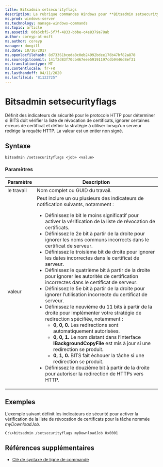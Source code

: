 ```yaml
---
title: Bitsadmin setsecurityflags
description: La rubrique commandes Windows pour **Bitsadmin setsecurityflags**, qui définit les indicateurs de sécurité pour http pour déterminer si bits doit vérifier la liste de révocation de certificats, ignorer certaines erreurs de certificat et définir la stratégie à utiliser lorsqu’un serveur redirige la requête http.
ms.prod: windows-server
ms.technology: manage-windows-commands
ms.topic: article
ms.assetid: 0da5cbf5-5f7f-4833-bbbe-c4e8379a78ab
author: coreyp-at-msft
ms.author: coreyp
manager: dongill
ms.date: 10/16/2017
ms.openlocfilehash: 8d73361bceda8c0eb24992bdee176b47bf82a878
ms.sourcegitcommit: 141f2d83f70cb467eee59191197cdb9446d8ef31
ms.translationtype: MT
ms.contentlocale: fr-FR
ms.lasthandoff: 04/11/2020
ms.locfileid: "81122725"
---
```

# <a name="bitsadmin-setsecurityflags"></a>Bitsadmin setsecurityflags

Définit des indicateurs de sécurité pour le protocole HTTP pour déterminer si BITS doit vérifier la liste de révocation de certificats, ignorer certaines erreurs de certificat et définir la stratégie à utiliser lorsqu’un serveur redirige la requête HTTP. La valeur est un entier non signé.

## <a name="syntax"></a>Syntaxe

```
bitsadmin /setsecurityflags <job> <value>
```

### <a name="parameters"></a>Paramètres

| Paramètre | Description |
| -------------- | -------------- |
| le travail | Nom complet ou GUID du travail. |
| valeur | Peut inclure un ou plusieurs des indicateurs de notification suivants, notamment :<ul><li>Définissez le bit le moins significatif pour activer la vérification de la liste de révocation de certificats.</li><li>Définissez le 2e bit à partir de la droite pour ignorer les noms communs incorrects dans le certificat de serveur.</li><li>Définissez le troisième bit de droite pour ignorer les dates incorrectes dans le certificat de serveur.</li><li>Définissez le quatrième bit à partir de la droite pour ignorer les autorités de certification incorrectes dans le certificat de serveur.</li><li>Définissez le 5e bit à partir de la droite pour ignorer l’utilisation incorrecte du certificat de serveur.</li><li>Définissez le neuvième du 11 bits à partir de la droite pour implémenter votre stratégie de redirection spécifiée, notamment :<ul><li>**0, 0, 0.** Les redirections sont automatiquement autorisées.</li><li>**0, 0, 1.** Le nom distant dans l’interface **IBackgroundCopyFile** est mis à jour si une redirection se produit.</li><li>**0, 1, 0.** BITS fait échouer la tâche si une redirection se produit.</li></ul></li><li>Définissez le douzième bit à partir de la droite pour autoriser la redirection de HTTPs vers HTTP.</li></ul> |

## <a name="examples"></a>Exemples

L’exemple suivant définit les indicateurs de sécurité pour activer la vérification de la liste de révocation de certificats pour la tâche nommée *myDownloadJob*.

```
C:\>bitsadmin /setsecurityflags myDownloadJob 0x0001
```

## <a name="additional-references"></a>Références supplémentaires

- [Clé de syntaxe de ligne de commande](command-line-syntax-key.md)